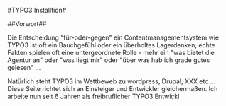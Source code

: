 #TYPO3 Installtion#

##Vorwort##

Die Entscheidung "für-oder-gegen" ein Contentmanagementsystem wie TYPO3 ist oft ein Bauchgefühl oder ein
überholtes Lagerdenken, echte Fakten spielen oft eine untergeordnete Rolle - mehr ein "was bietet die Agentur an" oder "was liegt mir" oder "über was hab ich grade gutes gelesen" ...


Natürlich steht TYPO3 im Wettbeweb zu wordpress, Drupal, XXX etc ... Diese Seite richtet sich an Einsteiger und Entwickler gleichermaßen. 
Ich arbeite nun seit 6 Jahren als freibruflicher TYPO3 Entwickl
